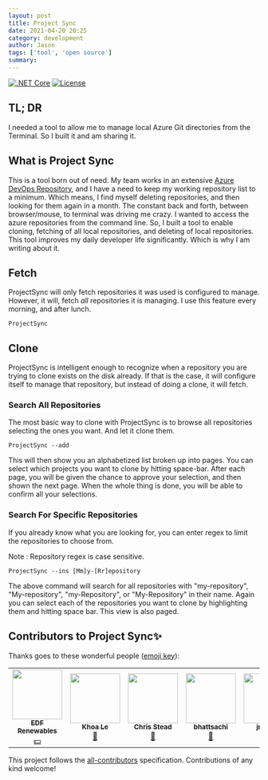 ```yaml
---
layout: post
title: Project Sync
date: 2021-04-20 20:25
category: development
author: Jason
tags: ['tool', 'open source']
summary: 
---
```


[![.NET Core](https://github.com/jason-kerney/project-sync/workflows/.NET%20Core/badge.svg)](https://github.com/jason-kerney/project-sync)
[![License](https://img.shields.io/github/license/jason-kerney/project-sync)](https://github.com/jason-kerney/SafeSqlBuilder/blob/main/LICENSE)

## TL; DR

I needed a tool to allow me to manage local Azure Git directories from the Terminal. So I built it and am sharing it.

## What is Project Sync

This is a tool born out of need. My team works in an extensive [Azure DevOps Repository](https://azure.microsoft.com/en-us/services/devops/repos/), and I have a need to keep my working repository list to a minimum. Which means, I find myself deleting repositories, and then looking for them again in a month. The constant back and forth, between browser/mouse, to terminal was driving me crazy. I wanted to access the azure repositories from the command line. So, I built a tool to enable cloning, fetching of all local repositories, and deleting of local repositories. This tool improves my daily developer life significantly. Which is why I am writing about it.

## Fetch

ProjectSync will only fetch repositories it was used is configured to manage. However, it will, fetch _all_ repositories it is managing. I use this feature every morning, and after lunch.

```terminal
ProjectSync
```

## Clone

ProjectSync is intelligent enough to recognize when a repository you are trying to clone exists on the disk already. If that is the case, it will configure itself to manage that repository, but instead of doing a clone, it will fetch.

### Search All Repositories

The most basic way to clone with ProjectSync is to browse all repositories selecting the ones you want. And let it clone them. 

```terminal
ProjectSync --add
```

This will then show you an alphabetized list broken up into pages. You can select which projects you want to clone by hitting space-bar. After each page, you will be given the chance to approve your selection, and then shown the next page. When the whole thing is done, you will be able to confirm all your selections.

### Search For Specific Repositories

If you already know what you are looking for, you can enter regex to limit the repositories to choose from.

Note
: Repository regex is case sensitive.

```terminal
ProjectSync --ins [Mm]y-[Rr]epository
```

The above command will search for all repositories with "my-repository", "My-repository", "my-Repository", or "My-Repository" in their name. Again you can select each of the repositories you want to clone by highlighting them and hitting space bar. This view is also paged.

## Contributors to Project Sync✨

Thanks goes to these wonderful people ([emoji key](https://allcontributors.org/docs/en/emoji-key)):

<!-- ALL-CONTRIBUTORS-LIST:START - Do not remove or modify this section -->
<!-- prettier-ignore-start -->
<!-- markdownlint-disable -->
<table>
  <tr>
    <td align="center"><a href="https://github.com/edf-re"><img src="https://avatars.githubusercontent.com/u/13739273?v=4?s=100" width="100px;" alt=""/><br /><sub><b>EDF Renewables</b></sub></a><br /><a href="#financial-edf-re" title="Financial">💵</a></td>
    <td align="center"><a href="https://github.com/ledkhoa"><img src="https://avatars.githubusercontent.com/u/16639760?v=4?s=100" width="100px;" alt=""/><br /><sub><b>Khoa Le</b></sub></a><br /><a href="#ideas-ledkhoa" title="Ideas, Planning, & Feedback">🤔</a></td>
    <td align="center"><a href="http://www.chrisstead.net/"><img src="https://avatars.githubusercontent.com/u/4184510?v=4?s=100" width="100px;" alt=""/><br /><sub><b>Chris Stead</b></sub></a><br /><a href="#ideas-cmstead" title="Ideas, Planning, & Feedback">🤔</a></td>
    <td align="center"><a href="https://github.com/bhattsachi"><img src="https://avatars.githubusercontent.com/u/55033320?v=4?s=100" width="100px;" alt=""/><br /><sub><b>bhattsachi</b></sub></a><br /><a href="#ideas-bhattsachi" title="Ideas, Planning, & Feedback">🤔</a></td>
    <td align="center"><a href="https://github.com/jmghub"><img src="https://avatars.githubusercontent.com/u/81718492?v=4?s=100" width="100px;" alt=""/><br /><sub><b>jmghub</b></sub></a><br /><a href="#ideas-jmghub" title="Ideas, Planning, & Feedback">🤔</a></td>
    <td align="center"><a href="https://github.com/patrickhigh"><img src="https://avatars.githubusercontent.com/u/45110206?v=4?s=100" width="100px;" alt=""/><br /><sub><b>patrickhigh</b></sub></a><br /><a href="#ideas-patrickhigh" title="Ideas, Planning, & Feedback">🤔</a></td>
    <td align="center"><a href="https://github.com/seventumbles"><img src="https://avatars.githubusercontent.com/u/1326703?v=4?s=100" width="100px;" alt=""/><br /><sub><b>Mike Lazar</b></sub></a><br /><a href="#ideas-seventumbles" title="Ideas, Planning, & Feedback">🤔</a></td>
  </tr>
</table>

<!-- markdownlint-restore -->
<!-- prettier-ignore-end -->

<!-- ALL-CONTRIBUTORS-LIST:END -->

This project follows the [all-contributors](https://github.com/all-contributors/all-contributors) specification. Contributions of any kind welcome!
    

<!-- GENERATED DOCUMENT! DO NOT EDIT! -->